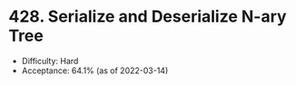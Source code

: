 # 428. Serialize and Deserialize N-ary Tree
- Difficulty: Hard
- Acceptance: 64.1% (as of 2022-03-14)
